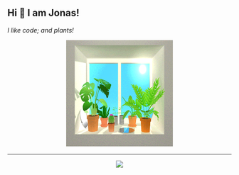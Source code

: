 ## Hi 👋 I am Jonas! 

<i>I like code; and plants!</i>


<p align = "center">
<img src="plants.gif" width="240" height="240" frameBorder="0" class="giphy-embed" allowFullScreen></img><p><a href="https://giphy.com/gifs/computer-plants-desk-l0MYII7vx3jZTG3Oo"></a></p>
</p>

---
<p align = "center">
  <img src = "https://github-readme-stats.vercel.app/api/top-langs/?username=jonasnico&theme=dark&hide_border=true" width = 250>
</p>




